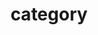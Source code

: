 ---
title: "category"
layout: categories
permalink: /categories/
author_profile: true
sidebar_main: true
---